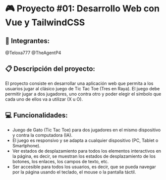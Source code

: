 # :video_game: Proyecto #01: Desarrollo Web con Vue y TailwindCSS
## :school: Integrantes:
@Teloxa777
@TheAgentP4

## :clipboard: Descripción del proyecto:
El proyecto consiste en desarrollar una aplicación web que permita a los usuarios jugar al clásico juego de Tic Tac Toe (Tres en Raya). El juego debe permitir jugar a dos jugadores, uno contra otro y poder elegir el símbolo que cada uno de ellos va a utilizar (X u O).

## :computer: Funcionalidades:
  - Juego de Gato (Tic Tac Toe) para dos jugadores en el mismo dispositivo y contra la computadora (IA).
  - El juego es responsivo y se adapta a cualquier dispositivo (PC, Tablet o Smartphone).
  - Ver estados de desplazamiento para todos los elementos interactivos en la página, es decir, se muestran los estados de desplazamiento de los botones, los enlaces, los campos de texto, etc.
  - Ser accesible para todos los usuarios, es decir, que se pueda navegar por la página usando el teclado, el mouse o la pantalla táctil.


